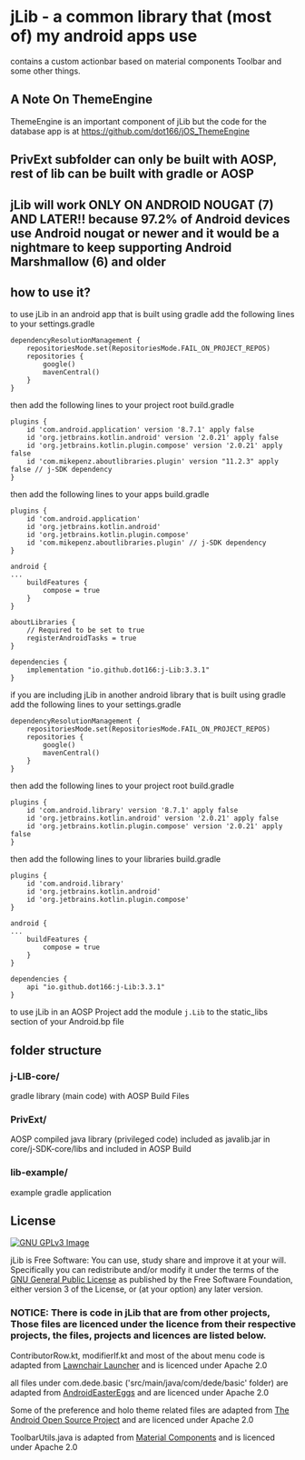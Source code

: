 # jLib - a common library that (most of) my android apps use

contains a custom actionbar based on material components Toolbar and some other things.

## A Note On ThemeEngine

ThemeEngine is an important component of jLib but the code for the database app is at https://github.com/dot166/jOS_ThemeEngine

## PrivExt subfolder can only be built with AOSP, rest of lib can be built with gradle or AOSP

## jLib will work ONLY ON ANDROID NOUGAT (7) AND LATER!! because 97.2% of Android devices use Android nougat or newer and it would be a nightmare to keep supporting Android Marshmallow (6) and older

## how to use it?

to use jLib in an android app that is built using gradle add the following lines to your settings.gradle
```
dependencyResolutionManagement {
    repositoriesMode.set(RepositoriesMode.FAIL_ON_PROJECT_REPOS)
    repositories {
        google()
        mavenCentral()
    }
}
```

then add the following lines to your project root build.gradle
```
plugins {
    id 'com.android.application' version '8.7.1' apply false
    id 'org.jetbrains.kotlin.android' version '2.0.21' apply false
    id 'org.jetbrains.kotlin.plugin.compose' version '2.0.21' apply false
    id 'com.mikepenz.aboutlibraries.plugin' version "11.2.3" apply false // j-SDK dependency
}
```

then add the following lines to your apps build.gradle
```
plugins {
    id 'com.android.application'
    id 'org.jetbrains.kotlin.android'
    id 'org.jetbrains.kotlin.plugin.compose'
    id 'com.mikepenz.aboutlibraries.plugin' // j-SDK dependency
}

android {
...
    buildFeatures {
        compose = true
    }
}

aboutLibraries {
    // Required to be set to true
    registerAndroidTasks = true
}

dependencies {
    implementation "io.github.dot166:j-Lib:3.3.1"
}
```

if you are including jLib in another android library that is built using gradle add the following lines to your settings.gradle
```
dependencyResolutionManagement {
    repositoriesMode.set(RepositoriesMode.FAIL_ON_PROJECT_REPOS)
    repositories {
        google()
        mavenCentral()
    }
}
```

then add the following lines to your project root build.gradle
```
plugins {
    id 'com.android.library' version '8.7.1' apply false
    id 'org.jetbrains.kotlin.android' version '2.0.21' apply false
    id 'org.jetbrains.kotlin.plugin.compose' version '2.0.21' apply false
}
```

then add the following lines to your libraries build.gradle
```
plugins {
    id 'com.android.library'
    id 'org.jetbrains.kotlin.android'
    id 'org.jetbrains.kotlin.plugin.compose'
}

android {
...
    buildFeatures {
        compose = true
    }
}

dependencies {
    api "io.github.dot166:j-Lib:3.3.1"
}
```

to use jLib in an AOSP Project add the module ```j.Lib``` to the static_libs section of your Android.bp file


## folder structure

### j-LIB-core/

gradle library (main code) with AOSP Build Files

### PrivExt/

AOSP compiled java library (privileged code) included as javalib.jar in core/j-SDK-core/libs and included in AOSP Build

### lib-example/

example gradle application

## License

[![GNU GPLv3 Image](https://www.gnu.org/graphics/gplv3-127x51.png)](http://www.gnu.org/licenses/gpl-3.0.en.html)

jLib is Free Software: You can use, study share and improve it at your
will. Specifically you can redistribute and/or modify it under the terms of the
[GNU General Public License](https://www.gnu.org/licenses/gpl.html) as
published by the Free Software Foundation, either version 3 of the License, or
(at your option) any later version.

### NOTICE: There is code in jLib that are from other projects, Those files are licenced under the licence from their respective projects, the files, projects and licences are listed below.

ContributorRow.kt, modifierIf.kt and most of the about menu code is adapted from [Lawnchair Launcher](https://github.com/LawnchairLauncher/lawnchair) and is licenced under Apache 2.0

all files under com.dede.basic ('src/main/java/com/dede/basic' folder) are adapted from [AndroidEasterEggs](https://github.com/hushenghao/AndroidEasterEggs) and are licenced under Apache 2.0

Some of the preference and holo theme related files are adapted from [The Android Open Source Project](https://source.android.com/) and are licenced under Apache 2.0

ToolbarUtils.java is adapted from [Material Components](https://github.com/material-components/material-components-android) and is licenced under Apache 2.0
